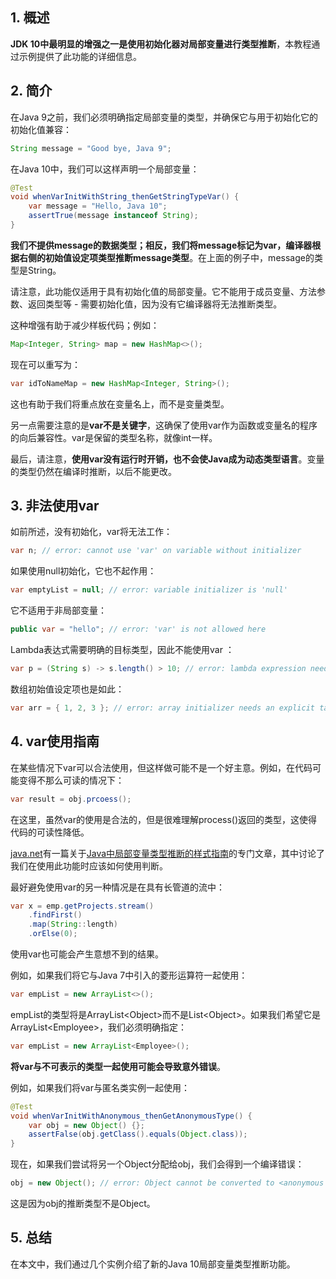 ## 1. 概述

**JDK 10中最明显的增强之一是使用初始化器对局部变量进行类型推断**，本教程通过示例提供了此功能的详细信息。

## 2. 简介

在Java 9之前，我们必须明确指定局部变量的类型，并确保它与用于初始化它的初始化值兼容：

```java
String message = "Good bye, Java 9";
```

在Java 10中，我们可以这样声明一个局部变量：

```java
@Test
void whenVarInitWithString_thenGetStringTypeVar() {
    var message = "Hello, Java 10";
    assertTrue(message instanceof String);
}
```

**我们不提供message的数据类型；相反，我们将message标记为var，编译器根据右侧的初始值设定项类型推断message类型**。在上面的例子中，message的类型是String。

请注意，此功能仅适用于具有初始化值的局部变量。它不能用于成员变量、方法参数、返回类型等 - 需要初始化值，因为没有它编译器将无法推断类型。

这种增强有助于减少样板代码；例如：

```java
Map<Integer, String> map = new HashMap<>();
```

现在可以重写为：

```java
var idToNameMap = new HashMap<Integer, String>();
```

这也有助于我们将重点放在变量名上，而不是变量类型。

另一点需要注意的是**var不是关键字**，这确保了使用var作为函数或变量名的程序的向后兼容性。var是保留的类型名称，就像int一样。

最后，请注意，**使用var没有运行时开销，也不会使Java成为动态类型语言**。变量的类型仍然在编译时推断，以后不能更改。

## 3. 非法使用var

如前所述，没有初始化，var将无法工作：

```java
var n; // error: cannot use 'var' on variable without initializer
```

如果使用null初始化，它也不起作用：

```java
var emptyList = null; // error: variable initializer is 'null'
```

它不适用于非局部变量：

```java
public var = "hello"; // error: 'var' is not allowed here
```

Lambda表达式需要明确的目标类型，因此不能使用var ：

```java
var p = (String s) -> s.length() > 10; // error: lambda expression needs an explicit target-type
```

数组初始值设定项也是如此：

```java
var arr = { 1, 2, 3 }; // error: array initializer needs an explicit target-type
```

## 4. var使用指南

在某些情况下var可以合法使用，但这样做可能不是一个好主意。例如，在代码可能变得不那么可读的情况下：

```java
var result = obj.prcoess();
```

在这里，虽然var的使用是合法的，但是很难理解process()返回的类型，这使得代码的可读性降低。

[java.net](https://openjdk.java.net/)有一篇关于[Java中局部变量类型推断的样式指南](https://openjdk.java.net/projects/amber/guides/lvti-style-guide)的专门文章，其中讨论了我们在使用此功能时应该如何使用判断。

最好避免使用var的另一种情况是在具有长管道的流中：

```java
var x = emp.getProjects.stream()
    .findFirst()
    .map(String::length)
    .orElse(0);
```

使用var也可能会产生意想不到的结果。

例如，如果我们将它与Java 7中引入的菱形运算符一起使用：

```java
var empList = new ArrayList<>();
```

empList的类型将是ArrayList<Object\>而不是List<Object\>。如果我们希望它是ArrayList<Employee\>，我们必须明确指定：

```java
var empList = new ArrayList<Employee>();
```

**将var与不可表示的类型一起使用可能会导致意外错误**。

例如，如果我们将var与匿名类实例一起使用：

```java
@Test
void whenVarInitWithAnonymous_thenGetAnonymousType() {
    var obj = new Object() {};
    assertFalse(obj.getClass().equals(Object.class));
}
```

现在，如果我们尝试将另一个Object分配给obj，我们会得到一个编译错误：

```java
obj = new Object(); // error: Object cannot be converted to <anonymous Object>
```

这是因为obj的推断类型不是Object。

## 5. 总结

在本文中，我们通过几个实例介绍了新的Java 10局部变量类型推断功能。